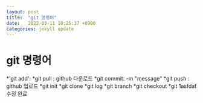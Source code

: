 ```yaml
---
layout: post
title:  "git 명령어"
date:   2022-03-11 18:25:37 +0900
categories: jekyll update
---
```

# git 명령어
*'git add':
*git pull : github 다운로드
*git commit: -m "message"
*git push : github 업로드
*git init
*git clone
*git log
*git branch
*git checkout
*git 
1asfdaf<br>
수정 완료
